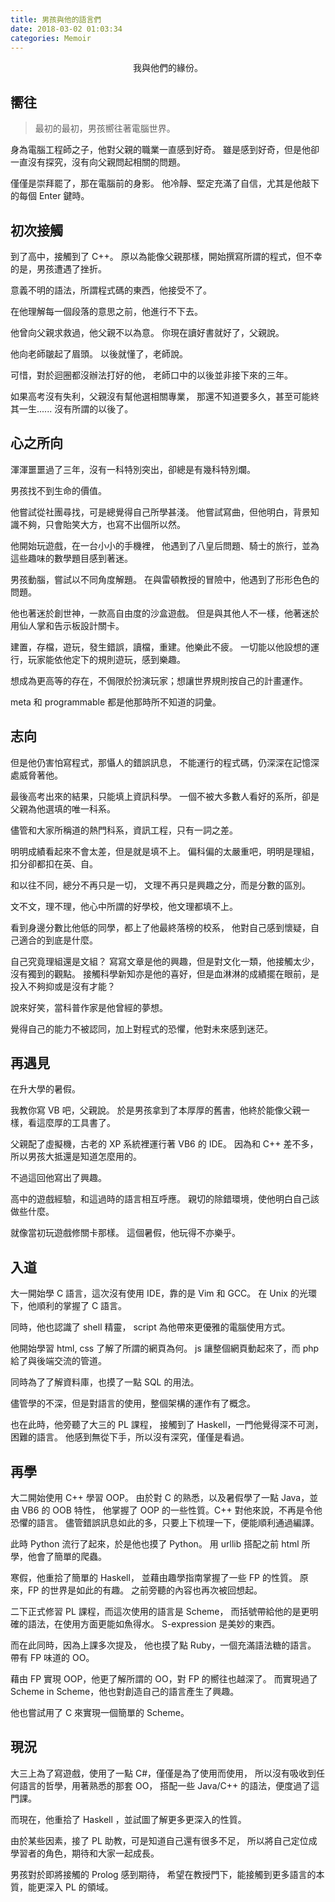 ```yaml
---
title: 男孩與他的語言們
date: 2018-03-02 01:03:34
categories: Memoir
---
```


<center>
我與他們的緣份。
</center>

<!-- more -->

## 嚮往

> 最初的最初，男孩嚮往著電腦世界。

身為電腦工程師之子，他對父親的職業一直感到好奇。
雖是感到好奇，但是他卻一直沒有探究，沒有向父親問起相關的問題。

僅僅是崇拜罷了，那在電腦前的身影。
他冷靜、堅定充滿了自信，尤其是他敲下的每個 Enter 鍵時。

## 初次接觸

到了高中，接觸到了 C++。
原以為能像父親那樣，開始撰寫所謂的程式，但不幸的是，男孩遭遇了挫折。

意義不明的語法，所謂程式碼的東西，他接受不了。

在他理解每一個段落的意思之前，他進行不下去。

他曾向父親求救過，他父親不以為意。
你現在讀好書就好了，父親說。

他向老師皺起了眉頭。
以後就懂了，老師說。

可惜，對於迴圈都沒辦法打好的他，
老師口中的以後並非接下來的三年。

如果高考沒有失利，父親沒有幫他選相關專業，
那還不知道要多久，甚至可能終其一生......
沒有所謂的以後了。

## 心之所向

渾渾噩噩過了三年，沒有一科特別突出，卻總是有幾科特別爛。

男孩找不到生命的價值。

他嘗試從社團尋找，可是總覺得自己所學甚淺。
他嘗試寫曲，但他明白，背景知識不夠，只會貽笑大方，也寫不出個所以然。

他開始玩遊戲，在一台小小的手機裡，
他遇到了八皇后問題、騎士的旅行，並為這些趣味的數學題目感到著迷。

男孩動腦，嘗試以不同角度解題。
在與雷頓教授的冒險中，他遇到了形形色色的問題。

他也著迷於創世神，一款高自由度的沙盒遊戲。
但是與其他人不一樣，他著迷於用仙人掌和告示板設計關卡。

建置，存檔，遊玩，發生錯誤，讀檔，重建。他樂此不疲。
一切能以他設想的運行，玩家能依他定下的規則遊玩，感到樂趣。

想成為更高等的存在，不侷限於扮演玩家；想讓世界規則按自己的計畫運作。

meta 和 programmable 都是他那時所不知道的詞彙。

## 志向

但是他仍害怕寫程式，那懾人的錯誤訊息，
不能運行的程式碼，仍深深在記憶深處威脅著他。

最後高考出來的結果，只能填上資訊科學。
一個不被大多數人看好的系所，卻是父親為他選填的唯一科系。

儘管和大家所稱道的熱門科系，資訊工程，只有一詞之差。

明明成績看起來不會太差，但是就是填不上。
偏科偏的太嚴重吧，明明是理組，扣分卻都扣在英、自。

和以往不同，總分不再只是一切，
文理不再只是興趣之分，而是分數的區別。

文不文，理不理，他心中所謂的好學校，他文理都填不上。

看到身邊分數比他低的同學，都上了他最終落榜的校系，
他對自己感到懷疑，自己適合的到底是什麼。

自己究竟理組還是文組？
寫寫文章是他的興趣，但是對文化一類，他接觸太少，沒有獨到的觀點。
接觸科學新知亦是他的喜好，但是血淋淋的成績擺在眼前，是投入不夠抑或是沒有才能？

說來好笑，當科普作家是他曾經的夢想。

覺得自己的能力不被認同，加上對程式的恐懼，他對未來感到迷茫。

## 再遇見

在升大學的暑假。

我教你寫 VB 吧，父親說。
於是男孩拿到了本厚厚的舊書，他終於能像父親一樣，看這麼厚的工具書了。

父親配了虛擬機，古老的 XP 系統裡運行著 VB6 的 IDE。
因為和 C++ 差不多，所以男孩大抵還是知道怎麼用的。

不過這回他寫出了興趣。

高中的遊戲經驗，和這過時的語言相互呼應。
親切的除錯環境，使他明白自己該做些什麼。

就像當初玩遊戲修關卡那樣。
這個暑假，他玩得不亦樂乎。

## 入道

大一開始學 C 語言，這次沒有使用 IDE，靠的是 Vim 和 GCC。
在 Unix 的光環下，他順利的掌握了 C 語言。

同時，他也認識了 shell 精靈，
script 為他帶來更優雅的電腦使用方式。

他開始學習 html, css 了解了所謂的網頁為何。
js 讓整個網頁動起來了，而 php 給了與後端交流的管道。

同時為了了解資料庫，也摸了一點 SQL 的用法。

儘管學的不深，但是對語言的使用，整個架構的運作有了概念。

也在此時，他旁聽了大三的 PL 課程，
接觸到了 Haskell，一門他覺得深不可測，困難的語言。
他感到無從下手，所以沒有深究，僅僅是看過。

## 再學

大二開始使用 C++ 學習 OOP。
由於對 C 的熟悉，以及暑假學了一點 Java，並由 VB6 的 OOB 特性，
他掌握了 OOP 的一些性質。C++ 對他來說，不再是令他恐懼的語言。
儘管錯誤訊息如此的多，只要上下梳理一下，便能順利通過編譯。

此時 Python 流行了起來，於是他也摸了 Python。
用 urllib 搭配之前 html 所學，他會了簡單的爬蟲。

寒假，他重拾了簡單的 Haskell，
並藉由趣學指南掌握了一些 FP 的性質。
原來，FP 的世界是如此的有趣。
之前旁聽的內容也再次被回想起。

二下正式修習 PL 課程，而這次使用的語言是 Scheme，
而括號帶給他的是更明確的語法，在使用方面更能如魚得水。
S-expression 是美妙的東西。

而在此同時，因為上課多次提及，
他也摸了點 Ruby，一個充滿語法糖的語言。
帶有 FP 味道的 OO。

藉由 FP 實現 OOP，他更了解所謂的 OO，對 FP 的嚮往也越深了。
而實現過了 Scheme in Scheme，他也對創造自己的語言產生了興趣。

他也嘗試用了 C 來實現一個簡單的 Scheme。

## 現況

大三上為了寫遊戲，使用了一點 C#，僅僅是為了使用而使用，
所以沒有吸收到任何語言的哲學，用著熟悉的那套 OO，
搭配一些 Java/C++ 的語法，便度過了這門課。

而現在，他重拾了 Haskell ，並試圖了解更多更深入的性質。

由於某些因素，接了 PL 助教，可是知道自己還有很多不足，
所以將自己定位成學習者的角色，期待和大家一起成長。

男孩對於即將接觸的 Prolog 感到期待，
希望在教授門下，能接觸到更多語言的本質，能更深入 PL 的領域。
